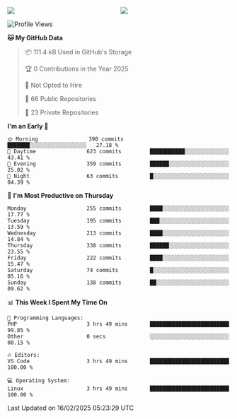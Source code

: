 <p style="display:flex;align-items:center;column-gap:0.5rem;" align="center">
  <img style="flex-grow:1;align-self:stretch;object-fit:cover;"  src ="https://github-readme-stats.vercel.app/api?username=gnoluv9x&show_icons=true&count_private=true&theme=chartreuse-dark&hide_border=true">
  <img style="flex-grow:1;align-self:stretch;object-fit:cover;"src ="https://github-readme-stats.vercel.app/api/top-langs/?username=gnoluv9x&layout=compact&hide_border=true&theme=chartreuse-dark&&langs_count=6&hide=jupyter%20notebook,tex,css,php&exclude_repo=Pacman-AI">
</p>

<!--START_SECTION:waka-->
![Profile Views](http://img.shields.io/badge/Profile%20Views-0-blue)

**🐱 My GitHub Data** 

> 📦 111.4 kB Used in GitHub's Storage 
 > 
> 🏆 0 Contributions in the Year 2025
 > 
> 🚫 Not Opted to Hire
 > 
> 📜 66 Public Repositories 
 > 
> 🔑 23 Private Repositories 
 > 
**I'm an Early 🐤** 

```text
🌞 Morning                390 commits         ███████░░░░░░░░░░░░░░░░░░   27.18 % 
🌆 Daytime                623 commits         ███████████░░░░░░░░░░░░░░   43.41 % 
🌃 Evening                359 commits         ██████░░░░░░░░░░░░░░░░░░░   25.02 % 
🌙 Night                  63 commits          █░░░░░░░░░░░░░░░░░░░░░░░░   04.39 % 
```
📅 **I'm Most Productive on Thursday** 

```text
Monday                   255 commits         ████░░░░░░░░░░░░░░░░░░░░░   17.77 % 
Tuesday                  195 commits         ███░░░░░░░░░░░░░░░░░░░░░░   13.59 % 
Wednesday                213 commits         ████░░░░░░░░░░░░░░░░░░░░░   14.84 % 
Thursday                 338 commits         ██████░░░░░░░░░░░░░░░░░░░   23.55 % 
Friday                   222 commits         ████░░░░░░░░░░░░░░░░░░░░░   15.47 % 
Saturday                 74 commits          █░░░░░░░░░░░░░░░░░░░░░░░░   05.16 % 
Sunday                   138 commits         ██░░░░░░░░░░░░░░░░░░░░░░░   09.62 % 
```


📊 **This Week I Spent My Time On** 

```text
💬 Programming Languages: 
PHP                      3 hrs 49 mins       █████████████████████████   99.85 % 
Other                    0 secs              ░░░░░░░░░░░░░░░░░░░░░░░░░   00.15 % 

🔥 Editors: 
VS Code                  3 hrs 49 mins       █████████████████████████   100.00 % 

💻 Operating System: 
Linux                    3 hrs 49 mins       █████████████████████████   100.00 % 
```


 Last Updated on 16/02/2025 05:23:29 UTC
<!--END_SECTION:waka-->

